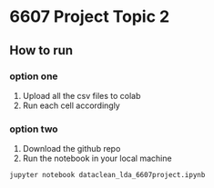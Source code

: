 # 6607 Project Topic 2

## How to run

### option one
1. Upload all the csv files to colab
2. Run each cell accordingly

### option two
1. Download the github repo
2. Run the notebook in your local machine 
```console
jupyter notebook dataclean_lda_6607project.ipynb
```
